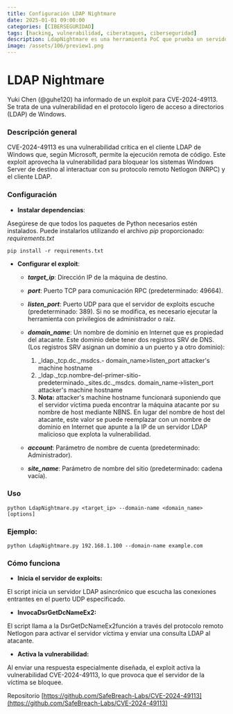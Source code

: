 ```yaml
---
title: Configuración LDAP Nightmare
date: 2025-01-01 09:00:00 
categories: [CIBERSEGURIDAD]
tags: [hacking, vulnerabilidad, ciberataques, ciberseguridad]
description: LdapNightmare es una herramienta PoC que prueba un servidor Windows vulnerable contra CVE-2024-49113
image: /assets/106/preview1.png
---
```


# LDAP Nightmare

Yuki Chen (@guhe120) ha informado de un exploit para CVE-2024-49113. Se trata de una vulnerabilidad en el protocolo ligero de acceso a directorios (LDAP) de Windows.

### Descripción general

CVE-2024-49113 es una vulnerabilidad crítica en el cliente LDAP de Windows que, según Microsoft, permite la ejecución remota de código. Este exploit aprovecha la vulnerabilidad para bloquear los sistemas Windows Server de destino al interactuar con su protocolo remoto Netlogon (NRPC) y el cliente LDAP.

### Configuración

- **Instalar dependencias**:

Asegúrese de que todos los paquetes de Python necesarios estén instalados. Puede instalarlos utilizando el archivo *pip* proporcionado: *requirements.txt*

    pip install -r requirements.txt

- **Configurar el exploit**:

   - ***target_ip***: Dirección IP de la máquina de destino.
   - ***port***: Puerto TCP para comunicación RPC (predeterminado: 49664).
   - ***listen_port***: Puerto UDP para que el servidor de exploits escuche (predeterminado: 389). Si no se modifica, es necesario ejecutar la herramienta con privilegios de administrador o raíz.
   - ***domain_name***: Un nombre de dominio en Internet que es propiedad del atacante. Este dominio debe tener dos registros SRV de DNS. (Los registros SRV asignan un dominio a un puerto y a otro dominio):
     
        1. _ldap._tcp.dc._msdcs.- domain_name>listen_port attacker's machine hostname
        2. _ldap._tcp.nombre-del-primer-sitio-predeterminado._sites.dc._msdcs. domain_name->listen_port attacker's machine hostname
        3. **Nota:** attacker's machine hostname funcionará suponiendo que el servidor víctima pueda encontrar la máquina atacante por su nombre de host mediante NBNS. En lugar del nombre de host del atacante, este valor se puede reemplazar con un nombre de dominio en Internet que apunte a la IP de un servidor LDAP malicioso que explota la vulnerabilidad.
           
   - ***account***: Parámetro de nombre de cuenta (predeterminado: Administrador).
   - ***site_name***: Parámetro de nombre del sitio (predeterminado: cadena vacía).

### Uso

    python LdapNightmare.py <target_ip> --domain-name <domain_name> [options]

### Ejemplo:

    python LdapNightmare.py 192.168.1.100 --domain-name example.com


### Cómo funciona

- **Inicia el servidor de exploits:**

El script inicia un servidor LDAP asincrónico que escucha las conexiones entrantes en el puerto UDP especificado.

- **InvocaDsrGetDcNameEx2:**

El script llama a la DsrGetDcNameEx2función a través del protocolo remoto Netlogon para activar el servidor víctima y enviar una consulta LDAP al atacante.

- **Activa la vulnerabilidad:**

Al enviar una respuesta especialmente diseñada, el exploit activa la vulnerabilidad CVE-2024-49113, lo que provoca que el servidor de la víctima se bloquee.

Repositorio [https://github.com/SafeBreach-Labs/CVE-2024-49113](https://github.com/SafeBreach-Labs/CVE-2024-49113)  
